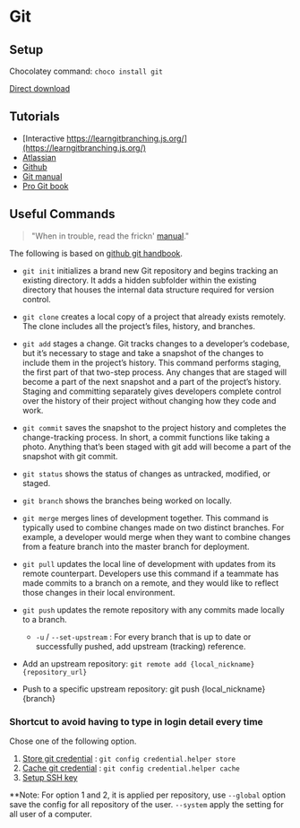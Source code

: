 # Git 

## Setup

Chocolatey command: `choco install git`

[Direct download](https://git-scm.com/downloads)


## Tutorials

* [Interactive https://learngitbranching.js.org/](https://learngitbranching.js.org/)
* [Atlassian](https://www.atlassian.com/git)
* [Github](https://try.github.io/)
* [Git manual](https://git-scm.com/docs/user-manual)
* [Pro Git book](https://git-scm.com/book/en/v2)

## Useful Commands
> "When in trouble, read the frickn' [manual](https://git-scm.com/docs/user-manual)."

The following is based on [github git handbook](https://guides.github.com/introduction/git-handbook/).

* `git init` initializes a brand new Git repository and begins tracking an existing directory. 
It adds a hidden subfolder within the existing directory that houses the internal data structure required for version control.

* `git clone` creates a local copy of a project that already exists remotely. 
The clone includes all the project’s files, history, and branches.

* `git add` stages a change. Git tracks changes to a developer’s codebase, 
but it’s necessary to stage and take a snapshot of the changes to include them in the project’s history.
This command performs staging, the first part of that two-step process.
Any changes that are staged will become a part of the next snapshot and a part of the project’s history.
Staging and committing separately gives developers complete control over the history of their project
without changing how they code and work.

* `git commit` saves the snapshot to the project history and completes the change-tracking process.
In short, a commit functions like taking a photo. 
Anything that’s been staged with git add will become a part of the snapshot with git commit.

* `git status` shows the status of changes as untracked, modified, or staged.

* `git branch` shows the branches being worked on locally.

* `git merge` merges lines of development together. 
This command is typically used to combine changes made on two distinct branches. 
For example, a developer would merge when they want to combine changes from a feature branch into the master branch for deployment.

* `git pull` updates the local line of development with updates from its remote counterpart.
Developers use this command if a teammate has made commits to a branch on a remote,
and they would like to reflect those changes in their local environment.
  
* `git push` updates the remote repository with any commits made locally to a branch. 
  * `-u` / `--set-upstream` : For every branch that is up to date or successfully pushed, add upstream (tracking) reference.


* Add an upstream repository: `git remote add {local_nickname} {repository_url}`
* Push to a specific upstream repository: git push {local_nickname} {branch}

### Shortcut to avoid having to type in login detail every time
Chose one of the following option. 

1. [Store git credential](https://git-scm.com/docs/git-credential-store) : `git config credential.helper store`
1. [Cache git credential](https://git-scm.com/docs/git-credential-cache) : `git config credential.helper cache`
1. [Setup SSH key](https://help.github.com/en/github/authenticating-to-github/connecting-to-github-with-ssh)

**Note: For option 1 and 2, it is applied per repository, use `--global` option save  the config for all repository of the user. `--system` apply the setting for all user of a computer.  

